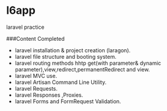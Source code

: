 # l6app
laravel practice

###Content Completed 
- laravel installation & project creation (laragon).
- laravel file structure and booting system.
- laravel routing methods hhtp get(with parameter& dynamic parameter),view,redirect,permanentRedirect and view.
- laravel MVC use.
- laravel Artisan Command Line Utility.
- laravel Requests.
- laravel Responses ,Proxies.
- laravel Forms and FormRequest Validation.
